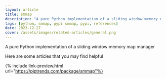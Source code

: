 ```yaml
---
layout: article
title: smmap
description: "A pure Python implementation of a sliding window memory map manager"
tags: [python, smmap, pypi smmap, pypi, references]
date: 2023-12-27
cover: /assets/images/related-articles/general.png
---
```


A pure Python implementation of a sliding window memory map manager

Here are some articles that you may find helpful

{% include link-preview.html url="https://piptrends.com/package/smmap"%}